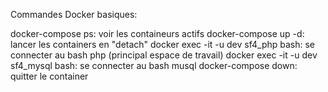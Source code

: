 Commandes Docker basiques: 

docker-compose ps: voir les containeurs actifs
docker-compose up -d: lancer les containers en "detach"
docker exec -it -u dev sf4_php bash: se connecter au bash php (principal espace de travail)
docker exec -it -u dev sf4_mysql bash: se connecter au bash musql 
docker-compose down: quitter le container
